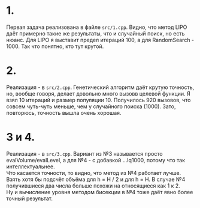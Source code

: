 # 1.  
Первая задача реализована в файле `src/1.cpp`. Видно, что метод LIPO даёт примерно такие же результаты, что и случайный поиск, но есть нюанс. Для LIPO я выставит предел итераций 100, а для RandomSearch - 1000. Так что понятно, кто тут крутой.    
# 2.  
Реализация - в `src/2.cpp`. Генетический алгоритм даёт крутую точность, но, вообще говоря, делает довольно много вызовв целевой функции. Я взял 10 итераций и размер популяции 10. Получилось 920 вызовов, что совсем чуть-чуть меньше, чем у случайного поиска (1000). Зато, повторюсь, точность вышла очень хорошая.  
# 3 и 4.  
Реализация - в `src/3.cpp`. Вариант из №3 называется просто evalVolume/evalLevel, а для №4 - с добавкой ...Iq1000, потому что так интеллектуальнее.  
Что касается точности, то видно, что метод из №4 работает лучше. Взять хотя бы подсчёт объёма для h = H / 2 и для h = H. В случае №4 получившиеся два числа больше похожи на относящиеся как 1 к 2.  
Ну и вычисление уровня методом бисекции в №4 тоже даёт явно более точный результат.
